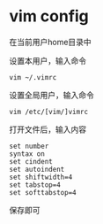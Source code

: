 # vim config

在当前用户home目录中</br>

设置本用户，输入命令

```
vim ~/.vimrc
```

设置全局用户，输入命令

```
vim /etc/[vim/]vimrc
```

 打开文件后，输入内容

```
set number                                                                      syntax on                                                                        set cindent                                                                      set autoindent                                                                  set shiftwidth=4                                                               set tabstop=4                                                                set softtabstop=4
```

  保存即可